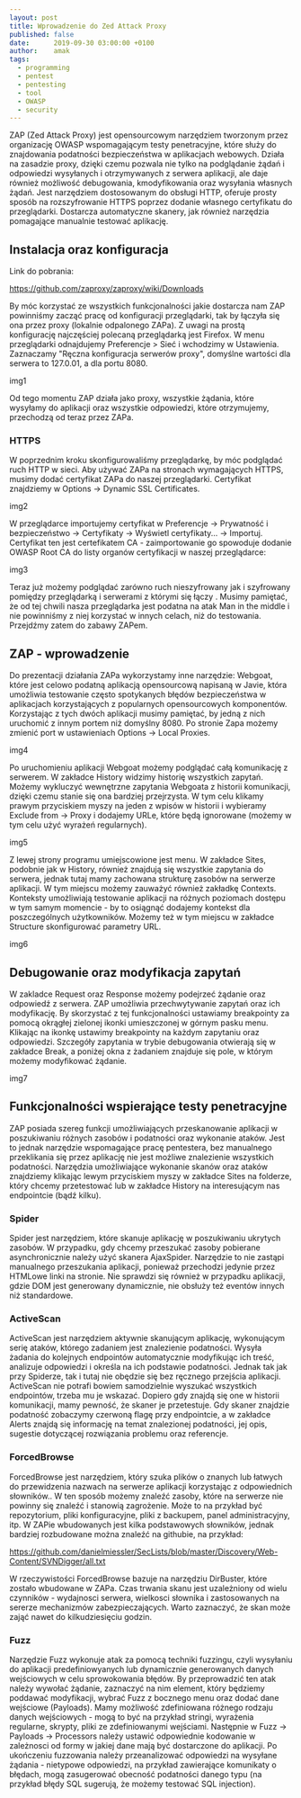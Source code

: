 ```yaml
---
layout: post
title: Wprowadzenie do Zed Attack Proxy
published: false
date:      2019-09-30 03:00:00 +0100
author:    amak
tags:
  - programming
  - pentest
  - pentesting
  - tool
  - OWASP
  - security
---
```


ZAP (Zed Attack Proxy) jest  opensourcowym narzędziem tworzonym przez organizację OWASP wspomagającym testy penetracyjne, które służy do znajdowania podatności bezpieczeństwa w aplikacjach
webowych. Działa na zasadzie proxy, dzięki czemu pozwala nie tylko na podglądanie żądań i odpowiedzi wysyłanych i otrzymywanych z serwera aplikacji, ale daje również
możliwość debugowania, kmodyfikowania oraz wysyłania własnych żądań. Jest narzędziem dostosowanym do obsługi HTTP, oferuje prosty sposób na rozszyfrowanie HTTPS poprzez dodanie własnego
certyfikatu do przeglądarki.
Dostarcza automatyczne skanery, jak również narzędzia pomagające manualnie testować aplikację.

## Instalacja oraz konfiguracja

Link do pobrania:

https://github.com/zaproxy/zaproxy/wiki/Downloads

By móc korzystać ze wszystkich funkcjonalności jakie dostarcza nam ZAP powinniśmy zacząć pracę od konfiguracji przeglądarki, tak by łączyła się ona przez proxy (lokalnie odpalonego ZAPa).
Z uwagi
na prostą konfigurację najczęściej polecaną przeglądarką jest Firefox. W menu przeglądarki odnajdujemy Preferencje > Sieć i wchodzimy w Ustawienia. Zaznaczamy "Ręczna konfiguracja serwerów
 proxy", domyślne wartości dla serwera to 127.0.01,  a dla portu 8080.

img1

Od tego momentu ZAP działa jako proxy, wszystkie żądania, które wysyłamy do aplikacji oraz wszystkie odpowiedzi, które otrzymujemy, przechodzą od teraz przez ZAPa.

### HTTPS

W poprzednim kroku skonfigurowaliśmy przeglądarkę, by móc podglądać ruch HTTP w sieci. Aby używać ZAPa na stronach wymagających HTTPS, musimy dodać certyfikat ZAPa do naszej
przeglądarki. Certyfikat znajdziemy w Options → Dynamic SSL Certificates.

img2

W przeglądarce importujemy certyfikat w Preferencje → Prywatność i bezpieczeństwo → Certyfikaty → Wyświetl certyfikaty... → Importuj. Certyfikat ten jest certefikatem CA - zaimportowanie
go spowoduje dodanie OWASP Root CA do listy organów certyfikacji w naszej przeglądarce:

img3

Teraz już możemy podglądać zarówno ruch nieszyfrowany jak i szyfrowany pomiędzy przeglądarką i serwerami z którymi się łączy . Musimy pamiętać, że od tej chwili nasza przeglądarka jest podatna na atak Man in the middle i nie powinniśmy
z niej korzystać w innych celach, niż do testowania. Przejdźmy zatem do zabawy ZAPem.

## ZAP  - wprowadzenie

Do prezentacji działania ZAPa wykorzystamy inne narzędzie: Webgoat, które jest celowo podatną aplikacją opensourcową napisaną w Javie, która umożliwia testowanie często spotykanych błędów
bezpieczeństwa w aplikacjach korzystających z popularnych opensourcowych komponentów.  Korzystając z tych dwóch aplikacji musimy pamiętać, by jedną z nich uruchomić z innym portem
niż domyślny 8080. Po stronie Zapa możemy zmienić port w ustawieniach Options → Local Proxies.

img4

Po uruchomieniu aplikacji Webgoat możemy podglądać całą komunikację z serwerem. W zakładce History widzimy historię wszystkich zapytań.  Możemy wykluczyć wewnętrzne zapytania Webgoata
z historii komunikacji, dzięki czemu stanie się ona bardziej przejrzysta. W tym celu klikamy prawym przyciskiem myszy na jeden z wpisów w historii i wybieramy  Exclude from → Proxy
i dodajemy URLe, które będą ignorowane (możemy w tym celu użyć wyrażeń regularnych).

img5

Z lewej strony programu umiejscowione jest menu. W zakładce Sites, podobnie jak w History, również znajdują się wszystkie zapytania do serwera, jednak tutaj mamy zachowana strukturę zasobów
na serwerze aplikacji. W tym miejscu możemy zauważyć również zakładkę Contexts. Konteksty umożliwiają testowanie aplikacji na różnych poziomach dostępu w tym samym momencie - by to osiągnąć
dodajemy kontekst dla poszczególnych użytkowników. Możemy też w tym miejscu w zakładce Structure skonfigurować parametry URL.

img6

## Debugowanie oraz modyfikacja zapytań

W zakladce Request oraz Response możemy podejrzeć żądanie oraz odpowiedź z serwera. ZAP umożliwia przechwytywanie zapytań oraz ich modyfikację. By skorzystać z tej funkcjonalności ustawiamy
breakpointy za pomocą okrągłej zielonej ikonki umieszczonej w górnym pasku menu. Klikając na ikonkę ustawimy breakpointy na każdym zapytaniu oraz odpowiedzi. Szczegóły zapytania w trybie
debugowania otwierają się w zakładce Break, a  poniżej okna z żadaniem znajduje się pole, w którym możemy modyfikować żądanie.

img7

## Funkcjonalności wspierające testy penetracyjne

ZAP posiada szereg funkcji umożliwiających przeskanowanie aplikacji w poszukiwaniu różnych zasobów i podatności oraz wykonanie ataków. Jest to jednak narzędzie wspomagające pracę pentestera,
bez manualnego przeklikania się przez aplikację nie jest możliwe znalezienie wszystkich podatności. Narzędzia umożliwiające wykonanie skanów oraz ataków znajdziemy klikając lewym przyciskiem
myszy w  zakładce Sites na folderze, który chcemy przetestować lub w zakładce History na interesującym nas endpointcie (bądź kilku).

### Spider
Spider jest narzędziem, które skanuje aplikację w poszukiwaniu ukrytych zasobów. W przypadku, gdy chcemy przeszukać zasoby pobierane asynchronicznie należy użyć skanera AjaxSpider. Narzędzie
to nie zastąpi manualnego przeszukania aplikacji, ponieważ przechodzi jedynie przez HTMLowe linki na stronie. Nie sprawdzi się również w przypadku aplikacji, gdzie DOM jest generowany
dynamicznie, nie obsłuży też eventów innych niż standardowe.

### ActiveScan
ActiveScan jest narzędziem aktywnie skanującym aplikację, wykonującym serię ataków, którego zadaniem jest znalezienie podatności. Wysyła żadania do kolejnych endpointów automatycznie modyfikując
ich treść, analizuje odpowiedzi i określa na ich podstawie podatności. Jednak tak jak przy Spiderze, tak i tutaj nie obędzie się bez ręcznego przejścia aplikacji. ActiveScan nie potrafi bowiem
samodzielnie wyszukać wszystkich endpointów, trzeba mu je wskazać. Dopiero gdy znajdą się one w historii komunikacji, mamy pewność, że skaner je przetestuje. Gdy skaner znajdzie podatność
zobaczymy czerwoną flagę przy endpointcie, a w zakładce Alerts znajdą się informację na temat znalezionej podatności, jej opis, sugestie dotyczącej rozwiązania problemu oraz referencje.

### ForcedBrowse
ForcedBrowse jest narzędziem, który szuka plików o znanych lub łatwych do przewidzenia nazwach na serwerze aplikacji korzystając z odpowiednich słowników.. W ten sposób możemy znaleźć zasoby,
które na serwerze nie powinny się znaleźć i stanowią zagrożenie. Może to na przykład być repozytorium, pliki konfiguracyjne, pliki z backupem, panel administracyjny, itp.  W ZAPie wbudowanych
jest kilka podstawowych słowników, jednak bardziej rozbudowane można znaleźć na githubie, na przykład:

https://github.com/danielmiessler/SecLists/blob/master/Discovery/Web-Content/SVNDigger/all.txt

W rzeczywistości ForcedBrowse bazuje na narzędziu DirBuster, które zostało wbudowane w ZAPa. Czas trwania skanu jest uzależniony od wielu czynników - wydajnosci serwera, wielkosci słownika
i zastosowanych na sererze mechanizmów zabezpieczających. Warto zaznaczyć, że skan może zająć nawet do kilkudziesięciu godzin.

### Fuzz
Narzędzie Fuzz wykonuje atak za pomocą techniki fuzzingu, czyli wysyłaniu do aplikacji predefiniowyanych lub dynamicznie generowanych danych wejściowych w celu sprowokowania błędów.
By przeprowadzić ten atak należy wywołać żądanie, zaznaczyć na nim element, który będziemy poddawać modyfikacji, wybrać Fuzz z bocznego menu oraz dodać dane wejściowe (Payloads). Mamy możliwość
zdefiniowana różnego rodzaju danych wejściowych - mogą to być na przykład stringi, wyrażenia regularne, skrypty, pliki ze zdefiniowanymi wejściami.  Następnie w Fuzz → Payloads → Processors należy
ustawić odpowiednie kodowanie w zależnosci od formy w jakiej dane mają być dostarczone do aplikacji. Po ukończeniu fuzzowania należy przeanalizować odpowiedzi na wysyłane żądania -  nietypowe
odpowiedzi, na przykład zawierające komunikaty o błędach, mogą zasugerować obecność podatności danego typu (na przykład błędy SQL sugerują, że możemy testować SQL injection).

